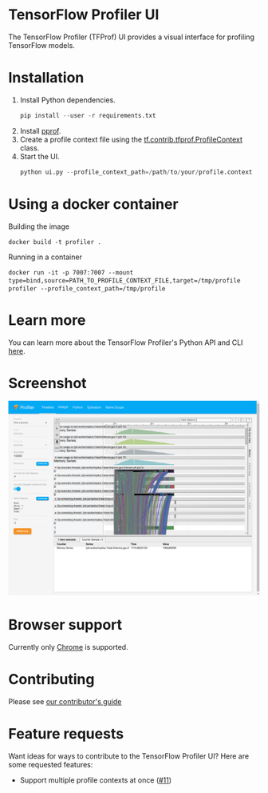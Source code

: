# TensorFlow Profiler UI

The TensorFlow Profiler (TFProf) UI provides a visual interface for profiling TensorFlow models.

# Installation
1) Install Python dependencies.
   ```s
   pip install --user -r requirements.txt
   ```
2) Install [pprof](https://github.com/google/pprof#building-pprof).
3) Create a profile context file using the [tf.contrib.tfprof.ProfileContext](https://github.com/tensorflow/tensorflow/blob/v1.8.0/tensorflow/python/profiler/profile_context.py#L110-L148) class.
3) Start the UI.
   ```s
   python ui.py --profile_context_path=/path/to/your/profile.context
   ```

# Using a docker container
Building the image
```
docker build -t profiler .
```

Running in a container
```
docker run -it -p 7007:7007 --mount type=bind,source=PATH_TO_PROFILE_CONTEXT_FILE,target=/tmp/profile profiler --profile_context_path=/tmp/profile
```


# Learn more
You can learn more about the TensorFlow Profiler's Python API and CLI [here](https://github.com/tensorflow/tensorflow/blob/master/tensorflow/core/profiler/README.md#quick-start).

# Screenshot
<img src="docs/images/preview.png">

# Browser support
Currently only [Chrome](https://www.google.com/chrome/) is supported.

# Contributing
Please see [our contributor's guide](/CONTRIBUTING.md)

# Feature requests
Want ideas for ways to contribute to the TensorFlow Profiler UI? Here are some requested features: 
- Support multiple profile contexts at once ([#11](https://github.com/tensorflow/profiler-ui/issues/11))
